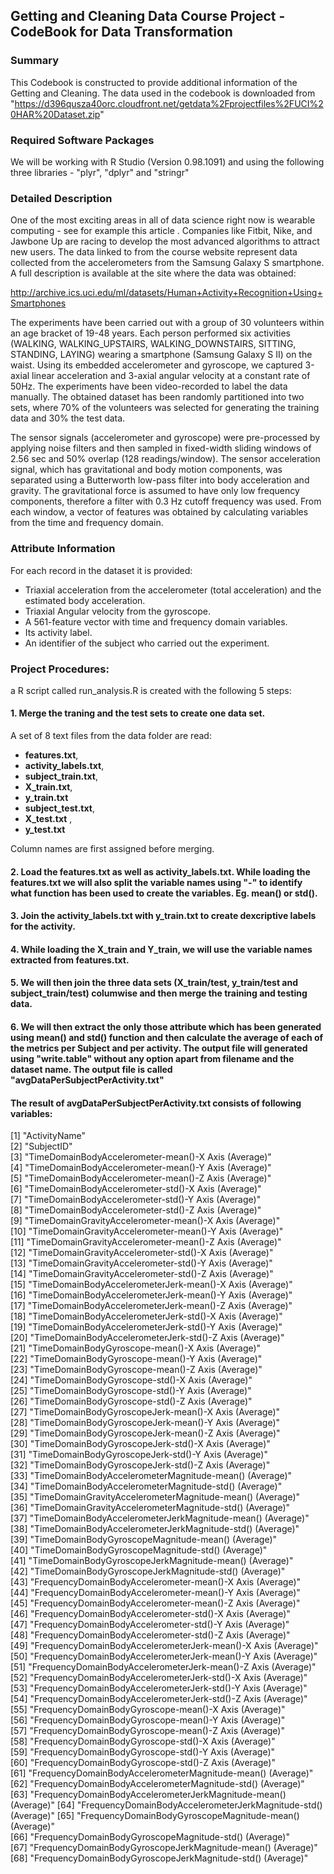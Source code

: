 ## Getting and Cleaning Data Course Project - CodeBook for Data Transformation


### Summary
This Codebook is constructed to provide additional information of the Getting and Cleaning. The data used in the codebook is downloaded from "https://d396qusza40orc.cloudfront.net/getdata%2Fprojectfiles%2FUCI%20HAR%20Dataset.zip"

### Required Software Packages
We will be working with R Studio (Version 0.98.1091) and using the following three libraries - "plyr", "dplyr" and "stringr"

### Detailed Description
One of the most exciting areas in all of data science right now is wearable computing - see for example this article . Companies like Fitbit, Nike, and Jawbone Up are racing to develop the most advanced algorithms to attract new users. The data linked to from the course website represent data collected from the accelerometers from the Samsung Galaxy S smartphone. A full description is available at the site where the data was obtained:

http://archive.ics.uci.edu/ml/datasets/Human+Activity+Recognition+Using+Smartphones 

The experiments have been carried out with a group of 30 volunteers within an age bracket of 19-48 years. Each person performed six activities (WALKING, WALKING_UPSTAIRS, WALKING_DOWNSTAIRS, SITTING, STANDING, LAYING) wearing a smartphone (Samsung Galaxy S II) on the waist. Using its embedded accelerometer and gyroscope, we captured 3-axial linear acceleration and 3-axial angular velocity at a constant rate of 50Hz. The experiments have been video-recorded to label the data manually. The obtained dataset has been randomly partitioned into two sets, where 70% of the volunteers was selected for generating the training data and 30% the test data. 

The sensor signals (accelerometer and gyroscope) were pre-processed by applying noise filters and then sampled in fixed-width sliding windows of 2.56 sec and 50% overlap (128 readings/window). The sensor acceleration signal, which has gravitational and body motion components, was separated using a Butterworth low-pass filter into body acceleration and gravity. The gravitational force is assumed to have only low frequency components, therefore a filter with 0.3 Hz cutoff frequency was used. From each window, a vector of features was obtained by calculating variables from the time and frequency domain.

### Attribute Information
For each record in the dataset it is provided:
- Triaxial acceleration from the accelerometer (total acceleration) and the estimated body acceleration.
- Triaxial Angular velocity from the gyroscope.
- A 561-feature vector with time and frequency domain variables.
- Its activity label.
- An identifier of the subject who carried out the experiment.

### Project Procedures:
a R script called run_analysis.R is created with the following 5 steps:
#### 1. Merge the traning and the test sets to create one data set.
A set of 8 text files from the data folder are read:  
-  **features.txt**, 
-  **activity_labels.txt**,  
-  **subject_train.txt**,  
-  **X_train.txt**,  
-  **y_train.txt**
-  **subject_test.txt**, 
-  **X_test.txt** , 
-  **y_test.txt**

Column names are first assigned before merging.

#### 2. Load the features.txt as well as activity_labels.txt. While loading the features.txt we will also split the variable names using "-" to identify what function has been used to create the variables. Eg. mean() or std().
#### 3. Join the activity_labels.txt with y_train.txt to create dexcriptive labels for the activity.
#### 4. While loading the X_train and Y_train, we will use the variable names extracted from features.txt.
#### 5. We will then join the three data sets (X_train/test, y_train/test and subject_train/test) columwise and then merge the training and testing data.
#### 6. We will then extract the only those attribute which has been generated using mean() and std() function and then calculate the average of each of the metrics per Subject and per activity. The output file will generated using "write.table" without any option apart from filename and the dataset name. The output file is called "avgDataPerSubjectPerActivity.txt" 

#### The result of avgDataPerSubjectPerActivity.txt consists of following variables:
 [1] "ActivityName"                                                  
 [2] "SubjectID"                                                     
 [3] "TimeDomainBodyAccelerometer-mean()-X Axis (Average)"           
 [4] "TimeDomainBodyAccelerometer-mean()-Y Axis (Average)"           
 [5] "TimeDomainBodyAccelerometer-mean()-Z Axis (Average)"           
 [6] "TimeDomainBodyAccelerometer-std()-X Axis (Average)"            
 [7] "TimeDomainBodyAccelerometer-std()-Y Axis (Average)"            
 [8] "TimeDomainBodyAccelerometer-std()-Z Axis (Average)"            
 [9] "TimeDomainGravityAccelerometer-mean()-X Axis (Average)"        
[10] "TimeDomainGravityAccelerometer-mean()-Y Axis (Average)"        
[11] "TimeDomainGravityAccelerometer-mean()-Z Axis (Average)"        
[12] "TimeDomainGravityAccelerometer-std()-X Axis (Average)"         
[13] "TimeDomainGravityAccelerometer-std()-Y Axis (Average)"         
[14] "TimeDomainGravityAccelerometer-std()-Z Axis (Average)"         
[15] "TimeDomainBodyAccelerometerJerk-mean()-X Axis (Average)"       
[16] "TimeDomainBodyAccelerometerJerk-mean()-Y Axis (Average)"       
[17] "TimeDomainBodyAccelerometerJerk-mean()-Z Axis (Average)"       
[18] "TimeDomainBodyAccelerometerJerk-std()-X Axis (Average)"        
[19] "TimeDomainBodyAccelerometerJerk-std()-Y Axis (Average)"        
[20] "TimeDomainBodyAccelerometerJerk-std()-Z Axis (Average)"        
[21] "TimeDomainBodyGyroscope-mean()-X Axis (Average)"               
[22] "TimeDomainBodyGyroscope-mean()-Y Axis (Average)"               
[23] "TimeDomainBodyGyroscope-mean()-Z Axis (Average)"               
[24] "TimeDomainBodyGyroscope-std()-X Axis (Average)"                
[25] "TimeDomainBodyGyroscope-std()-Y Axis (Average)"                
[26] "TimeDomainBodyGyroscope-std()-Z Axis (Average)"                
[27] "TimeDomainBodyGyroscopeJerk-mean()-X Axis (Average)"           
[28] "TimeDomainBodyGyroscopeJerk-mean()-Y Axis (Average)"           
[29] "TimeDomainBodyGyroscopeJerk-mean()-Z Axis (Average)"           
[30] "TimeDomainBodyGyroscopeJerk-std()-X Axis (Average)"            
[31] "TimeDomainBodyGyroscopeJerk-std()-Y Axis (Average)"            
[32] "TimeDomainBodyGyroscopeJerk-std()-Z Axis (Average)"            
[33] "TimeDomainBodyAccelerometerMagnitude-mean() (Average)"         
[34] "TimeDomainBodyAccelerometerMagnitude-std() (Average)"          
[35] "TimeDomainGravityAccelerometerMagnitude-mean() (Average)"      
[36] "TimeDomainGravityAccelerometerMagnitude-std() (Average)"       
[37] "TimeDomainBodyAccelerometerJerkMagnitude-mean() (Average)"     
[38] "TimeDomainBodyAccelerometerJerkMagnitude-std() (Average)"      
[39] "TimeDomainBodyGyroscopeMagnitude-mean() (Average)"             
[40] "TimeDomainBodyGyroscopeMagnitude-std() (Average)"              
[41] "TimeDomainBodyGyroscopeJerkMagnitude-mean() (Average)"         
[42] "TimeDomainBodyGyroscopeJerkMagnitude-std() (Average)"          
[43] "FrequencyDomainBodyAccelerometer-mean()-X Axis (Average)"      
[44] "FrequencyDomainBodyAccelerometer-mean()-Y Axis (Average)"      
[45] "FrequencyDomainBodyAccelerometer-mean()-Z Axis (Average)"      
[46] "FrequencyDomainBodyAccelerometer-std()-X Axis (Average)"       
[47] "FrequencyDomainBodyAccelerometer-std()-Y Axis (Average)"       
[48] "FrequencyDomainBodyAccelerometer-std()-Z Axis (Average)"       
[49] "FrequencyDomainBodyAccelerometerJerk-mean()-X Axis (Average)"  
[50] "FrequencyDomainBodyAccelerometerJerk-mean()-Y Axis (Average)"  
[51] "FrequencyDomainBodyAccelerometerJerk-mean()-Z Axis (Average)"  
[52] "FrequencyDomainBodyAccelerometerJerk-std()-X Axis (Average)"   
[53] "FrequencyDomainBodyAccelerometerJerk-std()-Y Axis (Average)"   
[54] "FrequencyDomainBodyAccelerometerJerk-std()-Z Axis (Average)"   
[55] "FrequencyDomainBodyGyroscope-mean()-X Axis (Average)"          
[56] "FrequencyDomainBodyGyroscope-mean()-Y Axis (Average)"          
[57] "FrequencyDomainBodyGyroscope-mean()-Z Axis (Average)"          
[58] "FrequencyDomainBodyGyroscope-std()-X Axis (Average)"           
[59] "FrequencyDomainBodyGyroscope-std()-Y Axis (Average)"           
[60] "FrequencyDomainBodyGyroscope-std()-Z Axis (Average)"           
[61] "FrequencyDomainBodyAccelerometerMagnitude-mean() (Average)"    
[62] "FrequencyDomainBodyAccelerometerMagnitude-std() (Average)"     
[63] "FrequencyDomainBodyAccelerometerJerkMagnitude-mean() (Average)"
[64] "FrequencyDomainBodyAccelerometerJerkMagnitude-std() (Average)" 
[65] "FrequencyDomainBodyGyroscopeMagnitude-mean() (Average)"        
[66] "FrequencyDomainBodyGyroscopeMagnitude-std() (Average)"         
[67] "FrequencyDomainBodyGyroscopeJerkMagnitude-mean() (Average)"    
[68] "FrequencyDomainBodyGyroscopeJerkMagnitude-std() (Average)"


